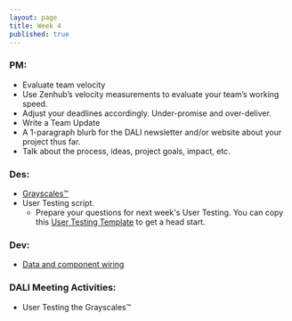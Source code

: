 ```yaml
---
layout: page
title: Week 4
published: true
---
```


### PM:
*   Evaluate team velocity
  * Use Zenhub’s velocity measurements to evaluate your team’s working speed.
* Adjust your deadlines accordingly. Under-promise and over-deliver.
*   Write a Team Update
  * A 1-paragraph blurb for the DALI newsletter and/or website about your project thus far.
  * Talk about the process, ideas, project goals, impact, etc.


### Des:
*   [Grayscales™](grayscales.md)
*   User Testing script.
    * Prepare your questions for next week's User Testing. You can copy this [User Testing Template](https://docs.google.com/spreadsheets/d/1gKQyrXQKgv_zLd7S20WOh8IB6I9i2WX_XkQ5Kq0MYDk/edit?usp=sharing) to get a head start.


### Dev:
*   [Data and component wiring](data-and-component-wiring.md)


### DALI Meeting Activities:
  * User Testing the Grayscales™
